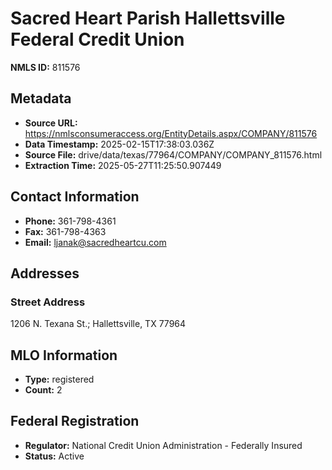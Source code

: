 # Sacred Heart Parish Hallettsville Federal Credit Union

**NMLS ID:** 811576

## Metadata
- **Source URL:** https://nmlsconsumeraccess.org/EntityDetails.aspx/COMPANY/811576
- **Data Timestamp:** 2025-02-15T17:38:03.036Z
- **Source File:** drive/data/texas/77964/COMPANY/COMPANY_811576.html
- **Extraction Time:** 2025-05-27T11:25:50.907449

## Contact Information
- **Phone:** 361-798-4361
- **Fax:** 361-798-4363
- **Email:** ljanak@sacredheartcu.com

## Addresses
### Street Address
1206 N. Texana St.; Hallettsville, TX 77964

## MLO Information
- **Type:** registered
- **Count:** 2

## Federal Registration
- **Regulator:** National Credit Union Administration - Federally Insured
- **Status:** Active
